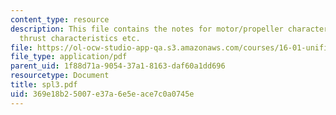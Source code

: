 ```yaml
---
content_type: resource
description: This file contains the notes for motor/propeller characterization, propellor
  thrust characteristics etc.
file: https://ol-ocw-studio-app-qa.s3.amazonaws.com/courses/16-01-unified-engineering-i-ii-iii-iv-fall-2005-spring-2006/369e18b25007e37a6e5eace7c0a0745e_spl3.pdf
file_type: application/pdf
parent_uid: 1f88d71a-9054-37a1-8163-daf60a1dd696
resourcetype: Document
title: spl3.pdf
uid: 369e18b2-5007-e37a-6e5e-ace7c0a0745e
---
```

